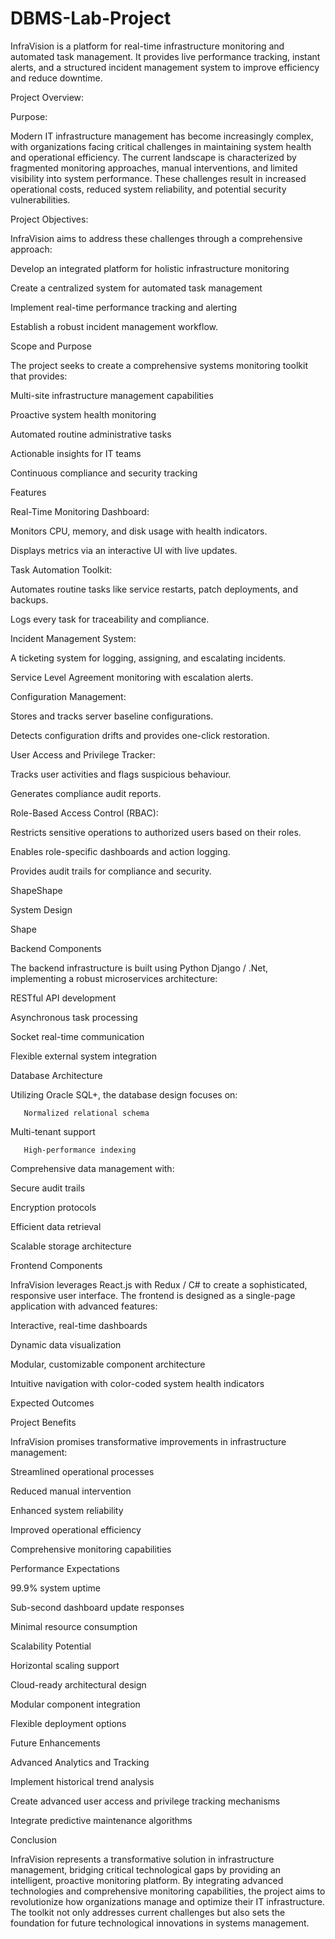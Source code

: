 # DBMS-Lab-Project
InfraVision is a platform for real-time infrastructure monitoring and automated task management. It provides live performance tracking, instant alerts, and a structured incident management system to improve efficiency and reduce downtime.

Project Overview: 

 

Purpose: 

 
Modern IT infrastructure management has become increasingly complex, with organizations facing critical challenges in maintaining system health and operational efficiency. The current landscape is characterized by fragmented monitoring approaches, manual interventions, and limited visibility into system performance. These challenges result in increased operational costs, reduced system reliability, and potential security vulnerabilities. 

 

Project Objectives: 

 

InfraVision aims to address these challenges through a comprehensive approach: 

Develop an integrated platform for holistic infrastructure monitoring 

Create a centralized system for automated task management 

Implement real-time performance tracking and alerting 

Establish a robust incident management workflow. 

 

Scope and Purpose 

The project seeks to create a comprehensive systems monitoring toolkit that provides: 

Multi-site infrastructure management capabilities 

Proactive system health monitoring 

Automated routine administrative tasks 

Actionable insights for IT teams 

Continuous compliance and security tracking 

 

 

 

Features 

Real-Time Monitoring Dashboard: 

Monitors CPU, memory, and disk usage with health indicators. 

Displays metrics via an interactive UI with live updates. 

 

Task Automation Toolkit: 

Automates routine tasks like service restarts, patch deployments, and backups. 

Logs every task for traceability and compliance. 

 

Incident Management System: 

A ticketing system for logging, assigning, and escalating incidents. 

Service Level Agreement monitoring with escalation alerts. 

 

Configuration Management: 

Stores and tracks server baseline configurations. 

Detects configuration drifts and provides one-click restoration. 

 

User Access and Privilege Tracker: 

Tracks user activities and flags suspicious behaviour. 

Generates compliance audit reports. 

 

Role-Based Access Control (RBAC): 

Restricts sensitive operations to authorized users based on their roles. 

Enables role-specific dashboards and action logging. 

Provides audit trails for compliance and security. 

ShapeShape 

System Design 

Shape 

Backend Components 

The backend infrastructure is built using Python Django / .Net, implementing a robust microservices architecture: 

RESTful API development 

Asynchronous task processing 

Socket real-time communication 

Flexible external system integration 

  

Database Architecture 

Utilizing Oracle SQL+, the database design focuses on: 

       Normalized relational schema 

Multi-tenant support 

       High-performance indexing 

Comprehensive data management with: 

Secure audit trails 

Encryption protocols 

Efficient data retrieval 

Scalable storage architecture 

Frontend Components 

InfraVision leverages React.js with Redux / C# to create a sophisticated, responsive user interface. The frontend is designed as a single-page application with advanced features: 

Interactive, real-time dashboards 

Dynamic data visualization 

Modular, customizable component architecture 

Intuitive navigation with color-coded system health indicators 

 

 

Expected Outcomes 

  

Project Benefits 

InfraVision promises transformative improvements in infrastructure management: 

Streamlined operational processes 

Reduced manual intervention 

Enhanced system reliability 

Improved operational efficiency 

Comprehensive monitoring capabilities 

  

Performance Expectations 

99.9% system uptime 

Sub-second dashboard update responses 

Minimal resource consumption 

  

Scalability Potential 

Horizontal scaling support 

Cloud-ready architectural design 

Modular component integration 

Flexible deployment options 

 

Future Enhancements 

 

Advanced Analytics and Tracking 

Implement historical trend analysis 

Create advanced user access and privilege tracking mechanisms 

Integrate predictive maintenance algorithms 

   

Conclusion 

  

InfraVision represents a transformative solution in infrastructure management, bridging critical technological gaps by providing an intelligent, proactive monitoring platform. By integrating advanced technologies and comprehensive monitoring capabilities, the project aims to revolutionize how organizations manage and optimize their IT infrastructure. The toolkit not only addresses current challenges but also sets the foundation for future technological innovations in systems management. 
